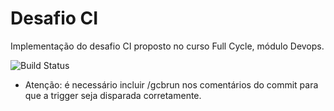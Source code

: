 # Desafio CI

Implementação do desafio CI proposto no curso Full Cycle, módulo Devops.

![Build Status](https://travis-ci.org/joemccann/dillinger.svg?branch=master)

- Atenção: é necessário incluir /gcbrun nos comentários do commit para que a trigger seja disparada corretamente.